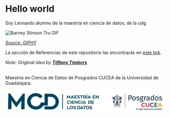 # Hello world

Soy Leonardo alumno de la maestria en ciencia de datos, de la udg



![](https://media.giphy.com/media/maIEBUU5OmrMA/giphy.gif "Barney Stinson Tru GIF")

*[Source: GIPHY]([pegar_link_aquí](https://media.giphy.com/media/maIEBUU5OmrMA/giphy.gif)https://media.giphy.com/media/maIEBUU5OmrMA/giphy.gif)*


La sección de Referencias de este repositorio las encontrarás en [este link](https://github.com/LeonardoDPantoja/hello/blob/main/docs/Referencias.md).


_Note: Original idea by **[Tiffany Timbers](https://github.com/ttimbers/hello)**_

<br>
Maestría en Ciencia de Datos de Posgrados CUCEA de la Universidad de Guadalajara.  

![](https://raw.githubusercontent.com/vcuspinera/UDG_MCD_Project_Dev_I/main/actividades/img/MCD_logo.png)
